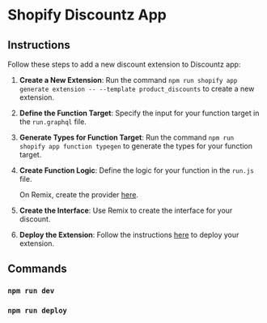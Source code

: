 # Shopify Discountz App

## Instructions

Follow these steps to add a new discount extension to Discountz app:

1. **Create a New Extension**: Run the command `npm run shopify app generate extension -- --template product_discounts` to create a new extension.

2. **Define the Function Target**: Specify the input for your function target in the `run.graphql` file.

3. **Generate Types for Function Target**: Run the command `npm run shopify app function typegen` to generate the types for your function target.

4. **Create Function Logic**: Define the logic for your function in the `run.js` file.

   On Remix, create the provider [here](https://shopify.dev/docs/apps/selling-strategies/discounts/experience/ui).

5. **Create the Interface**: Use Remix to create the interface for your discount.

6. **Deploy the Extension**: Follow the instructions [here](https://shopify.dev/docs/apps/deployment/web) to deploy your extension.

## Commands

### `npm run dev`
### `npm run deploy`